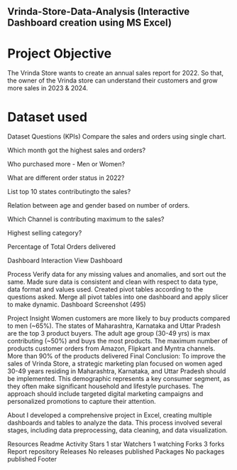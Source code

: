 ## Vrinda-Store-Data-Analysis (Interactive Dashboard creation using MS Excel)
# Project Objective
The Vrinda Store wants to create an annual sales report for 2022. So that, the owner of the Vrinda store can understand their customers and grow more sales in 2023 & 2024.

# Dataset used
Dataset
Questions (KPIs)
Compare the sales and orders using single chart.

Which month got the highest sales and orders?

Who purchased more - Men or Women?

What are different order status in 2022?

List top 10 states contributingto the sales?

Relation between age and gender based on number of orders.

Which Channel is contributing maximum to the sales?

Highest selling category?

Percentage of Total Orders delivered

Dashboard Interaction View Dashboard

Process
Verify data for any missing values and anomalies, and sort out the same.
Made sure data is consistent and clean with respect to data type, data format and values used.
Created pivot tables according to the questions asked.
Merge all pivot tables into one dashboard and apply slicer to make dynamic.
Dashboard
Screenshot (495)

Project Insight
Women customers are more likely to buy products compared to men (~65%).
The states of Maharashtra, Karnataka and Uttar Pradesh are the top 3 product buyers.
The adult age group (30-49 yrs) is max contributing (~50%) and buys the most products.
The maximum number of products customer orders from Amazon, Flipkart and Myntra channels.
More than 90% of the products delivered
Final Conclusion:
To improve the sales of Vrinda Store, a strategic marketing plan focused on women aged 30-49 years residing in Maharashtra, Karnataka, and Uttar Pradesh should be implemented. This demographic represents a key consumer segment, as they often make significant household and lifestyle purchases. The approach should include targeted digital marketing campaigns and personalized promotions to capture their attention.

About
I developed a comprehensive project in Excel, creating multiple dashboards and tables to analyze the data. This process involved several stages, including data preprocessing, data cleaning, and data visualization.

Resources
 Readme
 Activity
Stars
 1 star
Watchers
 1 watching
Forks
 3 forks
Report repository
Releases
No releases published
Packages
No packages published
Footer
